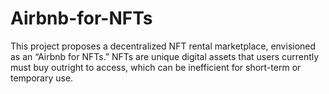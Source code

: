 # Airbnb-for-NFTs
This project proposes a decentralized NFT rental marketplace, envisioned as an “Airbnb for NFTs.” NFTs are unique digital assets that users currently must buy outright to access, which can be inefficient for short-term or temporary use. 
